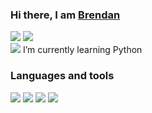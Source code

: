 ### Hi there, I am <a href="https://bmichaud.xyz/" target="_blank">Brendan</a>

<a href="https://www.linkedin.com/in/brendan-michaud/" target="_blank"><img src="https://img.icons8.com/fluent/48/000000/linkedin.png"/></a>
<a href="mailto:brendanmichaud7h@gmail.com"><img src="https://img.icons8.com/ios/48/000000/important-mail.png"/></a>
<br/>
<img src="https://img.icons8.com/doodle/30/000000/learning.png"/> I’m currently learning Python
<br/>
### Languages and tools


<div>
<img src="https://img.icons8.com/dusk/64/000000/python.png"/>
<img src="https://img.icons8.com/ios-filled/50/000000/c-plus-plus-logo.png"/>
<img src="https://img.icons8.com/dusk/64/000000/java-coffee-cup-logo.png"/>
<img src="https://img.icons8.com/dusk/64/000000/javascript-logo.png"/>
</div>
<br/>
<br/>
